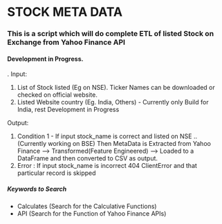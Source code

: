 # STOCK META DATA 
### This is a script which will do complete ETL of listed Stock on Exchange from Yahoo Finance API
#### Development in Progress.
.
Input: 
1. List of Stock listed (Eg on NSE). Ticker Names can be downloaded or checked on official website.
2. Listed Website country (Eg. India, Others)  -  Currently only Build for India, rest Development in Progress

Output:
1. Condition 1 - 
            If input stock_name is correct and listed on NSE .. (Currently working on BSE)
            Then MetaData is Extracted from 
            Yahoo Finance --> Transformed(Feature Engineered) --> Loaded to a DataFrame and then converted to CSV as output.
2. Error :  If input stock_name is incorrect 
            404 ClientError and that particular record is skipped

##### Keywords to Search 
-   Calculates (Search for the Calculative Functions)
-   API (Search for the Function of Yahoo Finance APIs)
